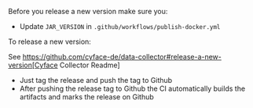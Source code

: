 Before you release a new version make sure you:

* Update `JAR_VERSION` in `.github/workflows/publish-docker.yml`

To release a new version:

See https://github.com/cyface-de/data-collector#release-a-new-version[Cyface Collector Readme]

* Just tag the release and push the tag to Github
* After pushing the release tag to Github the CI automatically builds the artifacts and marks the release on Github
